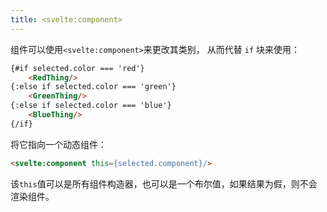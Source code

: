 ```yaml
---
title: <svelte:component>
---
```


组件可以使用`<svelte:component>`来更改其类别， 从而代替 `if` 块来使用：

```html
{#if selected.color === 'red'}
	<RedThing/>
{:else if selected.color === 'green'}
	<GreenThing/>
{:else if selected.color === 'blue'}
	<BlueThing/>
{/if}
```

将它指向一个动态组件：

```html
<svelte:component this={selected.component}/>
```

该`this`值可以是所有组件构造器，也可以是一个布尔值，如果结果为假，则不会渲染组件。 